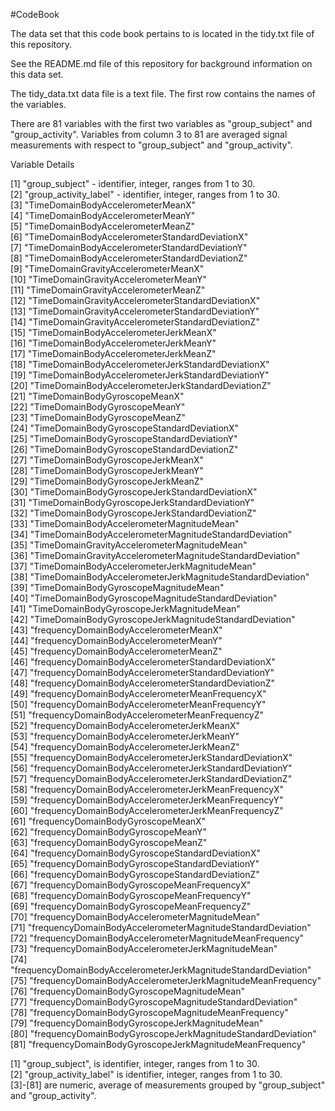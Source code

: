 #CodeBook

The data set that this code book pertains to is located in the tidy.txt file of this repository.

See the README.md file of this repository for background information on this data set.


The tidy_data.txt data file is a text file. The first row contains the names of the variables.

There are 81 variables with the first two variables as "group_subject" and "group_activity". Variables from column 3 to 81 are averaged signal measurements with respect to "group_subject" and "group_activity".

Variable Details

 [1] "group_subject"            - identifier, integer, ranges from 1 to 30.                      
 [2] "group_activity_label"     -  identifier, integer, ranges from 1 to 30.                                     
 [3] "TimeDomainBodyAccelerometerMeanX"                              
 [4] "TimeDomainBodyAccelerometerMeanY"                              
 [5] "TimeDomainBodyAccelerometerMeanZ"                              
 [6] "TimeDomainBodyAccelerometerStandardDeviationX"                 
 [7] "TimeDomainBodyAccelerometerStandardDeviationY"                 
 [8] "TimeDomainBodyAccelerometerStandardDeviationZ"                 
 [9] "TimeDomainGravityAccelerometerMeanX"                           
[10] "TimeDomainGravityAccelerometerMeanY"                           
[11] "TimeDomainGravityAccelerometerMeanZ"                           
[12] "TimeDomainGravityAccelerometerStandardDeviationX"              
[13] "TimeDomainGravityAccelerometerStandardDeviationY"              
[14] "TimeDomainGravityAccelerometerStandardDeviationZ"              
[15] "TimeDomainBodyAccelerometerJerkMeanX"                          
[16] "TimeDomainBodyAccelerometerJerkMeanY"                          
[17] "TimeDomainBodyAccelerometerJerkMeanZ"                          
[18] "TimeDomainBodyAccelerometerJerkStandardDeviationX"             
[19] "TimeDomainBodyAccelerometerJerkStandardDeviationY"             
[20] "TimeDomainBodyAccelerometerJerkStandardDeviationZ"             
[21] "TimeDomainBodyGyroscopeMeanX"                                  
[22] "TimeDomainBodyGyroscopeMeanY"                                  
[23] "TimeDomainBodyGyroscopeMeanZ"                                  
[24] "TimeDomainBodyGyroscopeStandardDeviationX"                     
[25] "TimeDomainBodyGyroscopeStandardDeviationY"                     
[26] "TimeDomainBodyGyroscopeStandardDeviationZ"                     
[27] "TimeDomainBodyGyroscopeJerkMeanX"                              
[28] "TimeDomainBodyGyroscopeJerkMeanY"                              
[29] "TimeDomainBodyGyroscopeJerkMeanZ"                              
[30] "TimeDomainBodyGyroscopeJerkStandardDeviationX"                 
[31] "TimeDomainBodyGyroscopeJerkStandardDeviationY"                 
[32] "TimeDomainBodyGyroscopeJerkStandardDeviationZ"                 
[33] "TimeDomainBodyAccelerometerMagnitudeMean"                      
[34] "TimeDomainBodyAccelerometerMagnitudeStandardDeviation"         
[35] "TimeDomainGravityAccelerometerMagnitudeMean"                   
[36] "TimeDomainGravityAccelerometerMagnitudeStandardDeviation"      
[37] "TimeDomainBodyAccelerometerJerkMagnitudeMean"                  
[38] "TimeDomainBodyAccelerometerJerkMagnitudeStandardDeviation"     
[39] "TimeDomainBodyGyroscopeMagnitudeMean"                          
[40] "TimeDomainBodyGyroscopeMagnitudeStandardDeviation"             
[41] "TimeDomainBodyGyroscopeJerkMagnitudeMean"                      
[42] "TimeDomainBodyGyroscopeJerkMagnitudeStandardDeviation"         
[43] "frequencyDomainBodyAccelerometerMeanX"                         
[44] "frequencyDomainBodyAccelerometerMeanY"                         
[45] "frequencyDomainBodyAccelerometerMeanZ"                         
[46] "frequencyDomainBodyAccelerometerStandardDeviationX"            
[47] "frequencyDomainBodyAccelerometerStandardDeviationY"            
[48] "frequencyDomainBodyAccelerometerStandardDeviationZ"            
[49] "frequencyDomainBodyAccelerometerMeanFrequencyX"                
[50] "frequencyDomainBodyAccelerometerMeanFrequencyY"                
[51] "frequencyDomainBodyAccelerometerMeanFrequencyZ"                
[52] "frequencyDomainBodyAccelerometerJerkMeanX"                     
[53] "frequencyDomainBodyAccelerometerJerkMeanY"                     
[54] "frequencyDomainBodyAccelerometerJerkMeanZ"                     
[55] "frequencyDomainBodyAccelerometerJerkStandardDeviationX"        
[56] "frequencyDomainBodyAccelerometerJerkStandardDeviationY"        
[57] "frequencyDomainBodyAccelerometerJerkStandardDeviationZ"        
[58] "frequencyDomainBodyAccelerometerJerkMeanFrequencyX"            
[59] "frequencyDomainBodyAccelerometerJerkMeanFrequencyY"            
[60] "frequencyDomainBodyAccelerometerJerkMeanFrequencyZ"            
[61] "frequencyDomainBodyGyroscopeMeanX"                             
[62] "frequencyDomainBodyGyroscopeMeanY"                             
[63] "frequencyDomainBodyGyroscopeMeanZ"                             
[64] "frequencyDomainBodyGyroscopeStandardDeviationX"                
[65] "frequencyDomainBodyGyroscopeStandardDeviationY"                
[66] "frequencyDomainBodyGyroscopeStandardDeviationZ"                
[67] "frequencyDomainBodyGyroscopeMeanFrequencyX"                    
[68] "frequencyDomainBodyGyroscopeMeanFrequencyY"                    
[69] "frequencyDomainBodyGyroscopeMeanFrequencyZ"                    
[70] "frequencyDomainBodyAccelerometerMagnitudeMean"                 
[71] "frequencyDomainBodyAccelerometerMagnitudeStandardDeviation"    
[72] "frequencyDomainBodyAccelerometerMagnitudeMeanFrequency"        
[73] "frequencyDomainBodyAccelerometerJerkMagnitudeMean"             
[74] "frequencyDomainBodyAccelerometerJerkMagnitudeStandardDeviation"
[75] "frequencyDomainBodyAccelerometerJerkMagnitudeMeanFrequency"    
[76] "frequencyDomainBodyGyroscopeMagnitudeMean"                     
[77] "frequencyDomainBodyGyroscopeMagnitudeStandardDeviation"        
[78] "frequencyDomainBodyGyroscopeMagnitudeMeanFrequency"            
[79] "frequencyDomainBodyGyroscopeJerkMagnitudeMean"                 
[80] "frequencyDomainBodyGyroscopeJerkMagnitudeStandardDeviation"    
[81] "frequencyDomainBodyGyroscopeJerkMagnitudeMeanFrequency" 


 [1] "group_subject", is identifier, integer, ranges from 1 to 30.                      
 [2] "group_activity_label" is identifier, integer, ranges from 1 to 30.  
 [3]-[81] are numeric, average of measurements grouped by "group_subject" and "group_activity".
